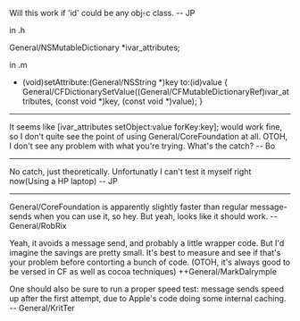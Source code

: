 Will this work if  'id' could be any obj-c class. -- JP

    
in .h

General/NSMutableDictionary *ivar_attributes;

in .m

- (void)setAttribute:(General/NSString *)key to:(id)value
{
    General/CFDictionarySetValue((General/CFMutableDictionaryRef)ivar_attributes, (const void *)key, (const void *)value);
}


----

It seems like [ivar_attributes setObject:value forKey:key]; would work fine, so I don't quite see the point of using General/CoreFoundation at all.  OTOH, I don't see any problem with what you're trying.  What's the catch? -- Bo

----

No catch, just theoretically. Unfortunatly I can't test it myself right now(Using a HP laptop) -- JP

----

General/CoreFoundation is apparently slightly faster than regular message-sends when you can use it, so hey. But yeah, looks like it should work. -- General/RobRix

Yeah, it avoids a message send, and probably a little wrapper code.  But I'd imagine the savings are pretty small.  It's best to measure and see if that's your problem before contorting a bunch of code.  (OTOH, it's always good to be versed in CF as well as cocoa techniques) ++General/MarkDalrymple

One should also be sure to run a proper speed test: message sends speed up after the first attempt, due to Apple's code doing some internal caching. -- General/KritTer